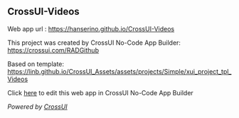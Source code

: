 ## CrossUI-Videos
Web app url : https://hanserino.github.io/CrossUI-Videos

This project was created by CrossUI No-Code App Builder: https://crossui.com/RADGithub

Based on template: https://linb.github.io/CrossUI_Assets/assets/projects/Simple/xui_project_tpl_Videos

Click [here](https://crossui.com/RADGithub/#!from=github&owner=hanserino&repo=CrossUI-Videos) to edit this web app in CrossUI No-Code App Builder

<i>Powered by [CrossUI](https://crossui.com)</i>
